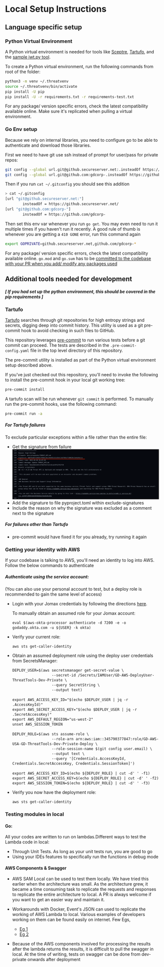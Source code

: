 # Local Setup Instructions

## Language specific setup

### Python Virtual Environment

A Python virtual environment is needed for tools like
[Sceptre](../../sceptre/README.md), [Tartufo](#tartufo), and the [sample jwt.py
tool](../../tools/jwt.py).

To create a Python virtual environment, run the following commands from root of the folder:

```bash
python3 -m venv ~/.threatvenv
source ~/.threatvenv/bin/activate
pip install -U pip
pip install -U -r requirements.txt -r requirements-test.txt
```

For any package/ version specific errors, check the latest compatibility available online.
Make sure it's replicated when pulling a virtual environment.

### Go Env setup

Because we rely on internal libraries, you need to configure go to be able to authenticate and download those libraries.

First we need to have git use ssh instead of prompt for user/pass for private repos:

```sh
git config --global url.git@github.secureserver.net:.insteadOf https://github.secureserver.net/
git config --global url.git@github.com:gdcorp-.insteadOf https://github.com/gdcorp-
```

Then if you run `cat ~/.gitconfig` you should see this addition

```sh
> cat ~/.gitconfig
[url "git@github.secureserver.net:"]
        insteadOf = https://github.secureserver.net/
[url "git@github.com:gdcorp-"]
        insteadOf = https://github.com/gdcorp-
```

Then set this env var whenever you run `go get`.  You may even need to run it multiple times if you haven't run it recently.  A good rule of thumb is whenever you are getting a `410 GONE` error, run this command again

```sh
export GOPRIVATE=github.secureserver.net,github.com/gdcorp-*
```


For any package/ version specific errors, check the latest compatibility available online.
`go.mod` and `go.sum` has to be [committed to the codebase with your PR when you add/ modify any packages used](https://github.com/golang/go/wiki/Modules#releasing-modules-all-versions)

## Additional tools needed for development

##### [ If you had set up the python environment, this should be covered in the pip requirements ]

### Tartufo

[Tartufo](https://github.com/godaddy/tartufo) searches through git repositories
for high entropy strings and secrets, digging deep into commit history.  This
utility is used as a git pre-commit hook to avoid checking in such files to
GitHub.

This repository leverages [pre-commit](https://pre-commit.com/) to run various
tests before a git commit can proceed.  The tests are described in the
`.pre-commit-config.yaml` file in the top level directory of this repository.

The pre-commit utility is installed as part of the Python virtual environment
setup described above.

If you've just checked out this repository, you'll need to invoke the following
to install the pre-commit hook in your local git working tree:

```bash
pre-commit install
```

A tartufo scan will be run whenever `git commit` is performed.  To manually run
the pre-commit hooks, use the following command:

```bash
pre-commit run -a
```

##### For Tartufo failures

To exclude particular exceptions within a file rather than the entire file:
- Get the signature from failure
  ![tartufo-signature](../diagrams/tartufo_signature.png)
- Add the signature to file pyproject.toml within exclude-signatures
- Include the reason on why the signature was excluded as a comment next to the signature

##### For failures other than Tartufo
-  pre-commit would have fixed it for you already, try running it again


### Getting your identity with AWS
If your codebase is talking to AWS, you'll need an identity to log into AWS. Follow the below commands to authenticate

##### Authenticate using the service account:
(You can also use your personal account to test, but a deploy role is recommended to gain the same level of access)

* Login with your Jomax credentials by following the directions
  [here](https://github.com/godaddy/aws-okta-processor).

  To manually obtain an assumed role for your Jomax account:

  ```
  eval $(aws-okta-processor authenticate -d 7200 -e -o godaddy.okta.com -u ${USER} -k okta)
  ```

* Verify your current role:

  ```
  aws sts get-caller-identity
  ```

* Obtain an assumed deployment role using the deploy user credentials from
  SecretsManager:

  ```
  DEPLOY_USER=$(aws secretsmanager get-secret-value \
                    --secret-id /Secrets/IAMUser/GD-AWS-DeployUser-ThreatTools-Dev-Private \
                    --query SecretString \
                    --output text)

  export AWS_ACCESS_KEY_ID="$(echo $DEPLOY_USER | jq -r .AccessKeyId)"
  export AWS_SECRET_ACCESS_KEY="$(echo $DEPLOY_USER | jq -r .SecretAccessKey)"
  export AWS_DEFAULT_REGION="us-west-2"
  unset AWS_SESSION_TOKEN

  DEPLOY_ROLE=$(aws sts assume-role \
                    --role-arn arn:aws:iam::345790377847:role/GD-AWS-USA-GD-ThreatTools-Dev-Private-Deploy \
                    --role-session-name $(git config user.email) \
                    --output text \
                    --query '[Credentials.AccessKeyId, Credentials.SecretAccessKey, Credentials.SessionToken]')

  export AWS_ACCESS_KEY_ID=$(echo ${DEPLOY_ROLE} | cut -d' ' -f1)
  export AWS_SECRET_ACCESS_KEY=$(echo ${DEPLOY_ROLE} | cut -d' ' -f2)
  export AWS_SESSION_TOKEN=$(echo ${DEPLOY_ROLE} | cut -d' ' -f3)
  ```

* Verify you now have the deployment role:

  ```
  aws sts get-caller-identity
  ```

### Testing modules in local
#### Go:
All your codes are written to run on lambdas.Different ways to test the Lambda code in local:
- Through Unit Tests. As long as your unit tests run, you are good to go
- Using your IDEs features to specifically run the functions in debug mode

#### AWS Components & Swagger
- AWS SAM Local can be used to test them locally. We have tried this earlier when the architecture was small.
  As the architecture grew, it became a time consuming task to replicate the requests and responses to replicate the
  entire architecture to local. A PR is always welcome if you want to get an easier way and maintain it.
- Workarounds with Docker, Event's JSON can used to replicate the working of AWS Lambda to local. Various examples of
  developers working on them can be found easily on internet. Few Egs,
    - [Eg 1](https://medium.com/nagoya-foundation/running-and-debugging-go-lambda-functions-locally-156893e4ed0d)
    - [Eg 2](https://github.com/mtojek/aws-lambda-go-proxy)

- Because of the AWS components involved for processing the results after the lambda returns the results, it is difficult
  to pull the swagger in local. At the time of writing, tests on swagger can be done from dev-private onwards after deployment
